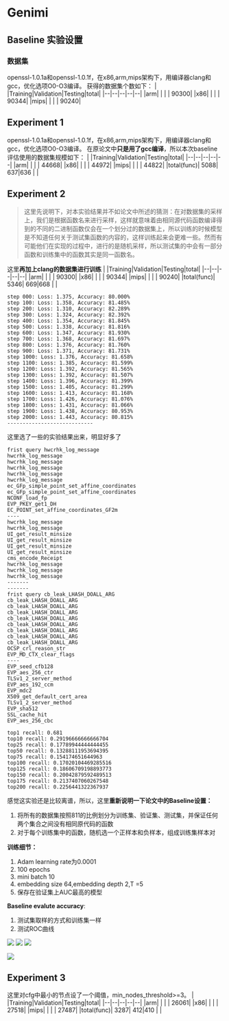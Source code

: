 # Genimi

## Baseline 实验设置
### 数据集
openssl-1.0.1a和openssl-1.0.1f，在x86,arm,mips架构下，用编译器clang和gcc，优化选项O0-O3编译。
获得的数据集个数如下：
| |Training|Validation|Testing|total|
|--|--|--|--|--|
|arm| | | | 90300|
|x86| | | | 90344|
|mips| | | | 90240|

## Experiment 1
openssl-1.0.1a和openssl-1.0.1f，在x86,arm,mips架构下，用编译器clang和gcc，优化选项O0-O3编译。
在原论文中**只是用了gcc编译**，所以本次baseline评估使用的数据集规模如下：
| |Training|Validation|Testing|total|
|--|--|--|--|--|
|arm| | | | 44668|
|x86| | | | 44972|
|mips| | | | 44822|
|total(func)| 5088| 637|636 | |



## Experiment 2
>这里先说明下，对本实验结果并不如论文中所述的猜测：在对数据集的采样上，我们是根据函数名来进行采样，这样就意味着由相同源代码函数编译得到的不同的二进制函数仅会在一个划分过的数据集上，所以训练的时候模型是不知道任何关于测试集函数的内容的，这样训练起来会更难一些。然而有可能他们在实现的过程中，进行的是随机采样，所以测试集的中会有一部分函数和训练集中的函数其实是同一函数名。

这里**再加上clang的数据集进行训练**
| |Training|Validation|Testing|total|
|--|--|--|--|--|
|arm| | | | 90300|
|x86| | | | 90344|
|mips| | | | 90240|
|total(func)| 5346| 669|668 | |
```
step 000: Loss: 1.375, Accuracy: 80.000%
step 100: Loss: 1.358, Accuracy: 81.485%
step 200: Loss: 1.310, Accuracy: 82.289%
step 300: Loss: 1.324, Accuracy: 82.392%
step 400: Loss: 1.354, Accuracy: 81.845%
step 500: Loss: 1.338, Accuracy: 81.816%
step 600: Loss: 1.347, Accuracy: 81.930%
step 700: Loss: 1.368, Accuracy: 81.697%
step 800: Loss: 1.376, Accuracy: 81.760%
step 900: Loss: 1.371, Accuracy: 81.731%
step 1000: Loss: 1.376, Accuracy: 81.658%
step 1100: Loss: 1.385, Accuracy: 81.599%
step 1200: Loss: 1.392, Accuracy: 81.565%
step 1300: Loss: 1.392, Accuracy: 81.507%
step 1400: Loss: 1.396, Accuracy: 81.399%
step 1500: Loss: 1.405, Accuracy: 81.299%
step 1600: Loss: 1.413, Accuracy: 81.168%
step 1700: Loss: 1.426, Accuracy: 81.076%
step 1800: Loss: 1.431, Accuracy: 81.066%
step 1900: Loss: 1.438, Accuracy: 80.953%
step 2000: Loss: 1.443, Accuracy: 80.815%
----------------------------
```


这里选了一些的实验结果出来，明显好多了
```
frist query hwcrhk_log_message
hwcrhk_log_message
hwcrhk_log_message
hwcrhk_log_message
hwcrhk_log_message
hwcrhk_log_message
ec_GFp_simple_point_set_affine_coordinates
ec_GFp_simple_point_set_affine_coordinates
NCONF_load_fp
EVP_PKEY_get1_DH
EC_POINT_set_affine_coordinates_GF2m
----
hwcrhk_log_message
hwcrhk_log_message
UI_get_result_minsize
UI_get_result_minsize
UI_get_result_minsize
UI_get_result_minsize
cms_encode_Receipt
hwcrhk_log_message
hwcrhk_log_message
hwcrhk_log_message
-------
-------
frist query cb_leak_LHASH_DOALL_ARG
cb_leak_LHASH_DOALL_ARG
cb_leak_LHASH_DOALL_ARG
cb_leak_LHASH_DOALL_ARG
cb_leak_LHASH_DOALL_ARG
cb_leak_LHASH_DOALL_ARG
cb_leak_LHASH_DOALL_ARG
cb_leak_LHASH_DOALL_ARG
cb_leak_LHASH_DOALL_ARG
OCSP_crl_reason_str
EVP_MD_CTX_clear_flags
----
EVP_seed_cfb128
EVP_aes_256_ctr
TLSv1_2_server_method
EVP_aes_192_ccm
EVP_mdc2
X509_get_default_cert_area
TLSv1_2_server_method
EVP_sha512
SSL_cache_hit
EVP_aes_256_cbc
```

```
top1 recall: 0.681
top10 recall: 0.29196666666666704
top25 recall: 0.17789944444444455
top50 recall: 0.13288111953694395
top75 recall: 0.154174651644963
top100 recall: 0.17020104469285516
top125 recall: 0.18606709198893773
top150 recall: 0.20042879592489513
top175 recall: 0.2137407060267548
top200 recall: 0.2256441322367937
```


感觉这实验还是比较离谱，所以，这里**重新说明一下论文中的Baseline设置：**
1. 将所有的数据集按照811的比例划分为训练集、验证集、测试集，并保证任何两个集合之间没有相同原代码的函数
2. 对于每个训练集中的函数，随机选一个正样本和负样本，组成训练集样本对

**训练细节：**
1. Adam learning rate为0.0001
2. 100 epochs
3. mini batch 10
4. embedding size 64,embedding depth 2,T =5
5. 保存在验证集上AUC最高的模型

**Baseline evalute accuracy**:
1. 测试集取样的方式和训练集一样
2. 测试ROC曲线

![](https://yunlongs-1253041399.cos.ap-chengdu.myqcloud.com/image/Similary_Detection/120.png)
![](https://yunlongs-1253041399.cos.ap-chengdu.myqcloud.com/image/Similary_Detection/121.png)
![](https://yunlongs-1253041399.cos.ap-chengdu.myqcloud.com/image/Similary_Detection/122.png)

![](https://yunlongs-1253041399.cos.ap-chengdu.myqcloud.com/image/Similary_Detection/123.png)


## Experiment 3
这里对cfg中最小的节点设了一个阈值，min_nodes_threshold>=3。
| |Training|Validation|Testing|total|
|--|--|--|--|--|
|arm| | | | 26061|
|x86| | | | 27518|
|mips| | | | 27487|
|total(func)| 3287| 412|410 | |